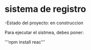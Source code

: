 <h1> sistema de registro </h1>

-Estado del proyecto: en construccion

Para ejecutar el sistmea, debes poner:

'''npm install reac'''
